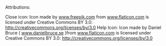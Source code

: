 Attributions:

Close icon: Icon made by www.freepik.com from www.flaticon.com is licensed under Creative Commons BY 3.0: http://creativecommons.org/licenses/by/3.0
Help Icon: Icon made by Daniel Bruce ( www.danielbruce.se )from www.flaticon.com is licensed under Creative Commons BY 3.0: http://creativecommons.org/licenses/by/3.0
